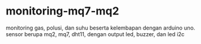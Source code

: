 # monitoring-mq7-mq2
monitoring gas, polusi, dan suhu beserta kelembapan dengan arduino uno. sensor berupa mq2, mq7, dht11, dengan output led, buzzer, dan led i2c
